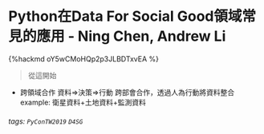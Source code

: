 # Python在Data For Social Good領域常見的應用 - Ning Chen, Andrew Li

{%hackmd oY5wCMoHQp2p3JLBDTxvEA %}

> 從這開始
> 
* 跨領域合作
資料$\Rightarrow$決策$\Rightarrow$行動
跨部會合作，透過人為行動將資料整合
example: 衛星資料+土地資料+監測資料


      
###### tags: `PyConTW2019` `D4SG`
